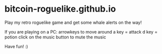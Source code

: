 # bitcoin-roguelike.github.io
Play my retro roguelike game and get some whale alerts on the way!

If you are playing on a PC:
  arrowkeys to move around
  a key = attack
  d key = potion
  click on the music button to mute the music

Have fun! :)
